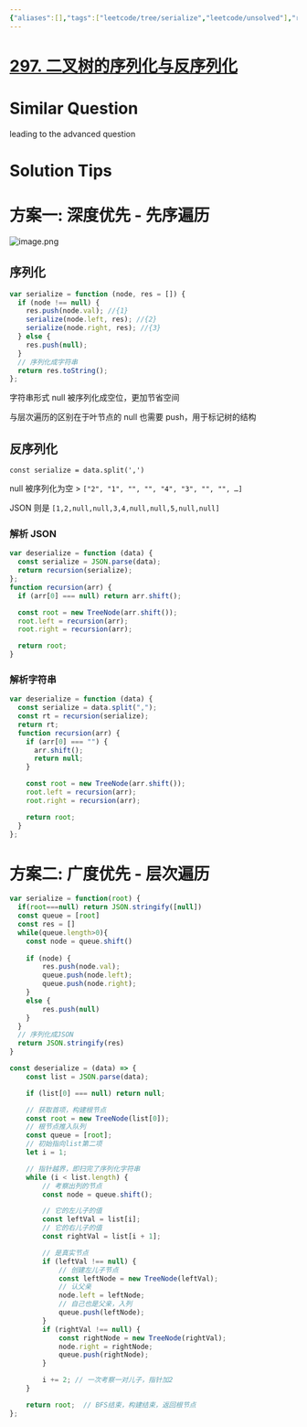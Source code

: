 ```yaml
---
{"aliases":[],"tags":["leetcode/tree/serialize","leetcode/unsolved"],"review-dates":[],"dg-publish":true,"difficulty":"hard","date-created":"2023-06-08-Thu, 7:16:40 pm","date-modified":"2023-06-09-Fri, 3:00:43 pm","permalink":"/programming/basic/leetcode/297. 二叉树的序列化与反序列化/","dgPassFrontmatter":true}
---
```



# [297. 二叉树的序列化与反序列化](https://leetcode.cn/problems/serialize-and-deserialize-binary-tree/)

# Similar Question

leading to the advanced question

# Solution Tips

# 方案一: 深度优先 - 先序遍历

![image.png](/img/user/programming/basic/data-structure/tree-traversal/22aa4f1f4325669c02d898729d72d5cd56cb47ea00d82528d4df15239ed46c35-image.png)

## 序列化

```js
var serialize = function (node, res = []) {
  if (node !== null) {
    res.push(node.val); //{1}
    serialize(node.left, res); //{2}
    serialize(node.right, res); //{3}
  } else {
    res.push(null);
  }
  // 序列化成字符串
  return res.toString();
};
```

字符串形式 null 被序列化成空位，更加节省空间

与层次遍历的区别在于叶节点的 null 也需要 push，用于标记树的结构

## 反序列化

`const serialize = data.split(',')`

null 被序列化为空 > `["2", "1", "", "", "4", "3", "", "", …]`

JSON 则是 `[1,2,null,null,3,4,null,null,5,null,null]`

### 解析 JSON

```js
var deserialize = function (data) {
  const serialize = JSON.parse(data);
  return recursion(serialize);
};
function recursion(arr) {
  if (arr[0] === null) return arr.shift();

  const root = new TreeNode(arr.shift());
  root.left = recursion(arr);
  root.right = recursion(arr);

  return root;
}
```

### 解析字符串

```js
var deserialize = function (data) {
  const serialize = data.split(",");
  const rt = recursion(serialize);
  return rt;
  function recursion(arr) {
    if (arr[0] === "") {
      arr.shift();
      return null;
    }

    const root = new TreeNode(arr.shift());
    root.left = recursion(arr);
    root.right = recursion(arr);

    return root;
  }
};
```

# 方案二: 广度优先 - 层次遍历

```js
var serialize = function(root) {
  if(root===null) return JSON.stringify([null])
  const queue = [root]
  const res = []
  while(queue.length>0){
    const node = queue.shift()
	
    if (node) {
	    res.push(node.val);
	    queue.push(node.left);
	    queue.push(node.right);
    }
    else {
	    res.push(null)
    }
  }
  // 序列化成JSON
  return JSON.stringify(res)
}
```

```js
const deserialize = (data) => {
    const list = JSON.parse(data);

    if (list[0] === null) return null;

    // 获取首项，构建根节点
    const root = new TreeNode(list[0]);
    // 根节点推入队列
    const queue = [root];
    // 初始指向list第二项
    let i = 1;

    // 指针越界，即扫完了序列化字符串
    while (i < list.length) {
        // 考察出列的节点
        const node = queue.shift();

        // 它的左儿子的值
        const leftVal = list[i];
        // 它的右儿子的值
        const rightVal = list[i + 1];

        // 是真实节点
        if (leftVal !== null) {
            // 创建左儿子节点
            const leftNode = new TreeNode(leftVal);
            // 认父亲
            node.left = leftNode;
            // 自己也是父亲，入列
            queue.push(leftNode);
        }
        if (rightVal !== null) {
            const rightNode = new TreeNode(rightVal);
            node.right = rightNode;
            queue.push(rightNode);
        }

        i += 2; // 一次考察一对儿子，指针加2
    }

    return root;  // BFS结束，构建结束，返回根节点
};
```

